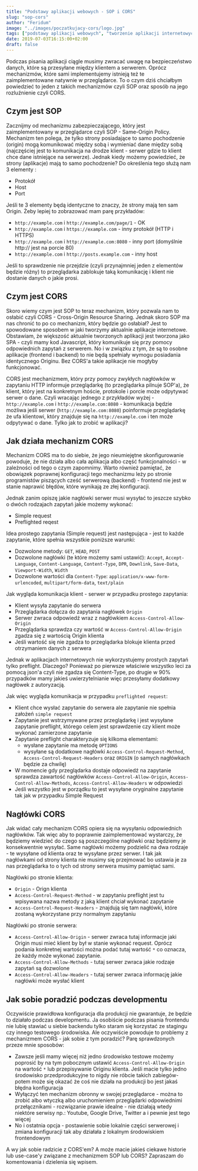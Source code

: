 ```yaml
---
title: "Podstawy aplikacji webowych - SOP i CORS"
slug: "sop-cors"
author: "Feridum"
image: "../images/poczatkujacy-cors/logo.jpg"
tags: ["podstawy aplikacji webowych", "tworzenie aplikacji internetowych", "CORS", "SOP", "backend", "frontend"]
date: 2019-07-03T16:15:00+02:00
draft: false
---
```


Podczas pisania aplikacji ciągle musimy zwracać uwagę na bezpieczeństwo danych, które są przesyłane między klientem a serwerem. Oprócz mechanizmów, które sami implementujemy istnieją też te zaimplementowane natywnie w przeglądarce. To o czym dziś chciałbym powiedzieć to jeden z takich mechanizmów czyli SOP oraz sposób na jego rozluźnienie czyli CORS.

<!--more-->

## Czym jest SOP

Zacznijmy od mechanizmu zabezpieczającego, który jest zaimplementowany w przeglądarce czyli SOP - Same-Origin Policy. Mechanizm ten polega, że tylko strony posiadające to samo pochodzenie (origin) mogą komunikować między sobą i wymieniać dane między sobą (najczęściej jest to komunikacja na drodze klient - serwer gdzie to klient chce dane istniejące na serwerze). Jednak kiedy możemy powiedzieć, że strony (aplikacje) mają to samo pochodzenie? Do określenia tego służą nam 3 elementy : 

- Protokół
- Host
- Port

Jeśli te 3 elementy będą identyczne to znaczy, że strony mają ten sam Origin. Żeby lepiej to zobrazować mam parę przykładów: 

- `http://example.com` i `http://example.com/page/1` - OK
- `http://example.com` i `https://example.com` - inny protokół (HTTP i HTTPS)
- `http://example.com` i `http://example.com:8080` - inny port (domyślnie http:// jest na porcie 80)
- `http://example.com` i `http://posts.example.com` - inny host

Jeśli to sprawdzenie nie przejdzie (czyli przynajmniej jeden z elementów będzie różny) to przeglądarka zablokuje taką komunikację i klient nie dostanie danych o jakie prosi. 

## Czym jest CORS

Skoro wiemy czym jest SOP to teraz mechanizm, który pozwala nam to osłabić czyli CORS - Cross-Origin Resource Sharing. Jednak skoro SOP ma nas chronić to po co mechanizm, który będzie go osłabiał? Jest to spowodowane sposobem w jaki tworzymy aktualnie aplikacje internetowe. Obstawiam, że większość aktualnie tworzonych aplikacji jest tworzona jako SPA - czyli mamy kod Javascript, który komunikuje się przy pomocy odpowiednich zapytań z serwerem. No i w związku z tym, że są to osobne aplikacje (frontend i backend) to nie będą spełniały wymogu posiadania identycznego Originu. Bez CORS'a takie aplikacje nie mogłyby funkcjonować. 

CORS jest mechanizmem, który przy pomocy zwykłych nagłówków w zapytaniu HTTP informuje przeglądarkę (to przeglądarka pilnuje SOP'a), że klient, który jest na konkretnym hoście, protokole i porcie może odpytywać serwer o dane. Czyli wracając jednego z przykładów wyżej - `http://example.com` i `http://example.com:8080` - komunikacja będzie możliwa jeśli serwer (`http://example.com:8080`) poinformuje przeglądarkę że ufa klientowi, który znajduje się na `http://example.com` i ten może odpytywać o dane. Tylko jak to zrobić w aplikacji?

## Jak działa mechanizm CORS

Mechanizm CORS ma to do siebie, że jego nieumiejętne skonfigurowanie powoduje, że nie działa albo cała aplikacja albo część funkcjonalności - w zależności od tego o czym zapomnimy. Warto również pamiętać, że obowiązek poprawnej konfiguracji tego mechanizmu leży po stronie programistów piszących cześć serwerową (backend) - frontend nie jest w stanie naprawić błędów, które wynikają ze złej konfiguracji. 

Jednak zanim opiszę jakie nagłówki serwer musi wysyłać to jeszcze szybko o dwóch rodzajach zapytań jakie możemy wykonać: 

- Simple request 
- Preflighted reqest

Idea prostego zapytania (Simple request) jest następująca - jest to każde zapytanie, które spełnia wszystkie poniższe warunki: 

- Dozwolone metody: `GET`, `HEAD`, `POST`
- Dozwolone nagłówki (te które możemy sami ustawić): `Accept`, `Accept-Language`, `Content-Language`, `Content-Type`, `DPR`, `Downlink`, `Save-Data`, `Viewport-Width`, `Width`
- Dozwolone wartości dla `Content-Type`: `application/x-www-form-urlencoded`, `multipart/form-data`, `text/plain`

Jak wygląda komunikacja klient - serwer w przypadku prostego zapytania: 

- Klient wysyła zapytanie do serwera
- Przeglądarka dołącza do zapytania nagłówek `Origin` 
- Serwer zwraca odpowiedź wraz z nagłówkiem `Access-Control-Allow-Origin`
- Przeglądarka sprawdza czy wartość w `Access-Control-Allow-Origin` zgadza się z wartością Origin klienta
- Jeśli wartość się nie zgadza to przeglądarka blokuje klienta przed otrzymaniem danych z serwera 
	
Jednak w aplikacjach internetowych nie wykorzystujemy prostych zapytań tylko preflight. Dlaczego? Ponieważ po pierwsze właściwie wszystko leci za pomocą json'a czyli nie zgadza się Content-Type, po drugie w 90% przypadków mamy jakieś uwierzytelnianie więc przesyłamy dodatkowy nagłówek z autoryzacją. 

Jak więc wygląda komunikacja w przypadku `preflighted request`:

- Klient chce wysłać zapytanie do serwera ale zapytanie nie spełnia założeń `simple request`
- Zapytanie jest wstrzymywane przez przeglądarkę i jest wysyłane zapytanie preflight, którego celem jest sprawdzenie czy klient może wykonać zamierzone zapytanie
- Zapytanie preflight charakteryzuje się kilkoma elementami: 
    - wysłane zapytanie ma metodę `OPTIONS` 
    - wysyłane są dodatkowe nagłówki `Access-Control-Request-Method`, `Access-Control-Request-Headers` oraz `ORIGIN` (o samych nagłówkach będzie za chwilę)
- W momencie gdy przeglądarka dostaje odpowiedź na zapytanie sprawdza zawartość nagłówków `Access-Control-Allow-Origin`, `Access-Control-Allow-Methods`, `Access-Control-Allow-Headers` w odpowiedzi
- Jeśli wszystko jest w porządku to jest wysyłane oryginalne zapytanie tak jak w przypadku Simple Request

## Nagłówki CORS

Jak widać cały mechanizm CORS opiera się na wysyłaniu odpowiednich nagłówków. Tak więc aby to poprawnie zaimplementować wystarczy, że będziemy wiedzieć do czego są poszczególne nagłówki oraz będziemy je konsekwentnie wysyłać. Same nagłówki możemy podzielić na dwa rodzaje - te wysyłane od klienta oraz te wysyłane przez serwer. I tak jak nagłówkami od strony klienta nie musimy się przejmować bo ustawia je za nas przeglądarka to o tych od strony serwera musimy pamiętać sami. 

Nagłówki po stronie klienta: 

- `Origin` - Orign klienta
- `Access-Control-Request-Method` - w zapytaniu preflight jest tu wpisywana nazwa metody z jaką klient chciał wykonać zapytanie
- `Access-Control-Request-Headers` - znajdują się tam nagłówki, które zostaną wykorzystane przy normalnym zapytaniu

Nagłówki po stronie serwera: 

- `Access-Control-Allow-Origin` - serwer zwraca tutaj informacje jaki Origin musi mieć klient by był w stanie wykonać request. Oprócz podania konkretnej wartości można podać tutaj wartość `*` co oznacza, że każdy może wykonać zapytanie.
- `Access-Control-Allow-Methods` - tutaj serwer zwraca jakie rodzaje zapytań są dozwolone
- `Access-Control-Allow-Headers` - tutaj serwer zwraca informację jakie nagłówki może wysłać klient

## Jak sobie poradzić podczas developmentu

Oczywiście prawidłowa konfiguracja dla produkcji nie gwarantuje, że będzie to działało podczas developmentu. Ja osobiście podczas pisania frontendu nie lubię stawiać u siebie backendu tylko staram się korzystać ze stagingu czy innego testowego środowiska. Ale oczywiście powoduje to problemy z mechanizmem CORS - jak sobie z tym poradzić? Parę sprawdzonych przeze mnie sposobów: 

- Zawsze jeśli mamy więcej niż jedno środowisko testowe możemy poprosić by na tym pobocznym ustawić `Access-Control-Allow-Origin` na wartość `*` lub przepisywanie Originu klienta. Jeśli macie tylko jedno środowisko przedprodukcyjne to nigdy nie róbcie takich zabiegów- potem może się okazać że coś nie działa na produkcji bo jest jakaś błędna konfiguracja
- Wyłączyć ten mechanizm obronny w swojej przeglądarce - można to zrobić albo wtyczką albo uruchomieniem przeglądarki odpowiednimi przełącznikami - rozwiązanie prawie idealne - nie działają wtedy niektóre serwisy np.: Youtube, Google Drive, Twitter a i pewnie jest tego więcej
- No i ostatnia opcja - postawienie sobie lokalnie części serwerowej i zmiana konfiguracji tak aby działała z lokalnym środowiskiem frontendowym

A wy jak sobie radzicie z CORS'em? A może macie jakieś ciekawe historie lub use-case'y związane z mechanizmem SOP lub CORS? Zapraszam do komentowania i dzielenia się wpisem.